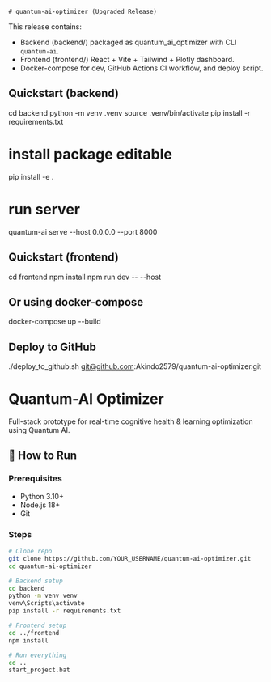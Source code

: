     # quantum-ai-optimizer (Upgraded Release)

This release contains:
- Backend (backend/) packaged as quantum_ai_optimizer with CLI `quantum-ai`.
- Frontend (frontend/) React + Vite + Tailwind + Plotly dashboard.
- Docker-compose for dev, GitHub Actions CI workflow, and deploy script.

## Quickstart (backend)
cd backend
python -m venv .venv
source .venv/bin/activate
pip install -r requirements.txt
# install package editable
pip install -e .
# run server
quantum-ai serve --host 0.0.0.0 --port 8000

## Quickstart (frontend)
cd frontend
npm install
npm run dev -- --host

## Or using docker-compose
docker-compose up --build

## Deploy to GitHub
./deploy_to_github.sh git@github.com:Akindo2579/quantum-ai-optimizer.git


# Quantum-AI Optimizer

Full-stack prototype for real-time cognitive health & learning optimization using Quantum AI.

## 🚀 How to Run

### Prerequisites
- Python 3.10+
- Node.js 18+
- Git

### Steps
```bash
# Clone repo
git clone https://github.com/YOUR_USERNAME/quantum-ai-optimizer.git
cd quantum-ai-optimizer

# Backend setup
cd backend
python -m venv venv
venv\Scripts\activate
pip install -r requirements.txt

# Frontend setup
cd ../frontend
npm install

# Run everything
cd ..
start_project.bat


